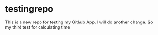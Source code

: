 # testingrepo

This is a new repo for testing my Github App. 
I will do another change. So my third test for calculating time
